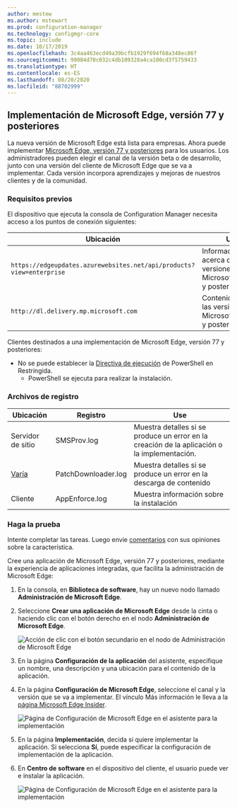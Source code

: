 ```yaml
---
author: mestew
ms.author: mstewart
ms.prod: configuration-manager
ms.technology: configmgr-core
ms.topic: include
ms.date: 10/17/2019
ms.openlocfilehash: 3c4aa463ecd49a39bcfb1929f694f68a348ec86f
ms.sourcegitcommit: 99084d70c032c4db109328a4ca100cd3f5759433
ms.translationtype: HT
ms.contentlocale: es-ES
ms.lasthandoff: 08/20/2020
ms.locfileid: "88702999"
---
```

## <a name="deploy-microsoft-edge-version-77-and-later"></a><a name="bkmk_Microsoft_Edge"></a> Implementación de Microsoft Edge, versión 77 y posteriores
<!--4561024-->
La nueva versión de Microsoft Edge está lista para empresas. Ahora puede implementar [Microsoft Edge, versión 77 y posteriores](/deployedge/) para los usuarios. Los administradores pueden elegir el canal de la versión beta o de desarrollo, junto con una versión del cliente de Microsoft Edge que se va a implementar. Cada versión incorpora aprendizajes y mejoras de nuestros clientes y de la comunidad.

### <a name="prerequisites"></a>Requisitos previos

El dispositivo que ejecuta la consola de Configuration Manager necesita acceso a los puntos de conexión siguientes:

|Ubicación|Use|
|---|---|
|`https://edgeupdates.azurewebsites.net/api/products?view=enterprise`|Información acerca de las versiones de Microsoft Edge 77 y posteriores|
|`http://dl.delivery.mp.microsoft.com`|Contenido para las versiones de Microsoft Edge 77 y posteriores|

Clientes destinados a una implementación de Microsoft Edge, versión 77 y posteriores:

- No se puede establecer la [Directiva de ejecución](/powershell/module/microsoft.powershell.core/about/about_execution_policies) de PowerShell en Restringida.
  - PowerShell se ejecuta para realizar la instalación.


### <a name="log-files"></a>Archivos de registro

|Ubicación|Registro|Use|
|---|---|---|
| Servidor de sitio|SMSProv.log|Muestra detalles si se produce un error en la creación de la aplicación o la implementación.|
| [Varía](../../../../plan-design/hierarchy/log-files.md)|PatchDownloader.log| Muestra detalles si se produce un error en la descarga de contenido|
| Cliente|  AppEnforce.log|Muestra información sobre la instalación|

### <a name="try-it-out"></a>Haga la prueba

Intente completar las tareas. Luego envíe [comentarios](../../../../understand/find-help.md#product-feedback) con sus opiniones sobre la característica.

Cree una aplicación de Microsoft Edge, versión 77 y posteriores, mediante la experiencia de aplicaciones integradas, que facilita la administración de Microsoft Edge:

1. En la consola, en **Biblioteca de software**, hay un nuevo nodo llamado **Administración de Microsoft Edge**.
1. Seleccione **Crear una aplicación de Microsoft Edge** desde la cinta o haciendo clic con el botón derecho en el nodo **Administración de Microsoft Edge**.

   ![Acción de clic con el botón secundario en el nodo de Administración de Microsoft Edge](../../media/4561024-create-microsoft-edge-application.png)

1. En la página **Configuración de la aplicación** del asistente, especifique un nombre, una descripción y una ubicación para el contenido de la aplicación.
1. En la página **Configuración de Microsoft Edge**, seleccione el canal y la versión que se va a implementar. El vínculo Más información le lleva a la [página Microsoft Edge Insider](https://www.microsoftedgeinsider.com/).

   ![Página de Configuración de Microsoft Edge en el asistente para la implementación](../../media/4561024-edge-settings-wizard.png)

1. En la página **Implementación**, decida si quiere implementar la aplicación. Si selecciona **Sí**, puede especificar la configuración de implementación de la aplicación.
1. En **Centro de software** en el dispositivo del cliente, el usuario puede ver e instalar la aplicación.

   ![Página de Configuración de Microsoft Edge en el asistente para la implementación](../../media/4561024-software-center-install-edge.png)